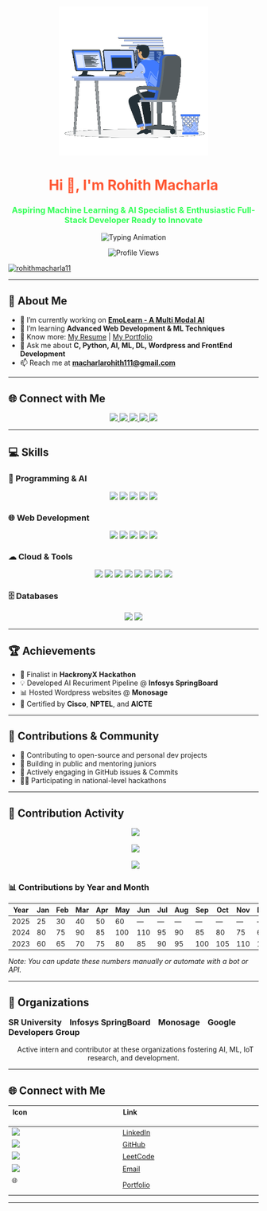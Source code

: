 <p align="center">
  <img src="saved.gif" alt="Header" height="300"/>
</p>
<h1 align="center"> <span style="color:#FF5733">Hi 👋, I'm Rohith Macharla</span> </h1>
<h3 align="center"> <span style="color:#33FF57">Aspiring Machine Learning & AI Specialist & Enthusiastic Full-Stack Developer  Ready to Innovate</span> </h3>
<p align="center">
  <img src="https://readme-typing-svg.herokuapp.com?font=Fira+Code&size=22&pause=1000&color=32CD32&center=true&vCenter=true&width=600&lines=Machine+Learning+Developer;AI/ML+Engineer;PHP+Full+Stack+Developer;Full+Stack+Developer" alt="Typing Animation" />
</p>
<p align="center">
  <img src="https://komarev.com/ghpvc/?username=RohithMacharla11&label=Profile%20views&color=0e75b6&style=flat" alt="Profile Views"/>
</p>

<p align="left">
  <a href="https://github.com/ryo-ma/github-profile-trophy">
    <img 
      src="https://github-profile-trophy.vercel.app/?username=rohithmacharla11&theme=gruvbox&margin-w=80&margin-h=20&row=2&column=6" 
      alt="rohithmacharla11"
    />
  </a>
</p>

---

## 🚀 About Me

- 🔭 I’m currently working on **[EmoLearn - A Multi Modal AI]((https://github.com/RohithMacharla11/emolearn))**
- 🌱 I’m learning **Advanced Web Development & ML Techniques**
- 📄 Know more: [My Resume](https://drive.google.com/file/d/1UseCmqhM_r4cPMvBEj_oaKxlZ4nOd9BF/view?usp=sharing) | [My Portfolio](https://rohithmacharla11.github.io/Portfolio/)
- 💬 Ask me about **C, Python, AI, ML, DL, Wordpress and FrontEnd Development**
- 📫 Reach me at **macharlarohith111@gmail.com**

---

## 🌐 Connect with Me

<p align="center">
  <a href="(https://www.linkedin.com/in/macharla-rohith-rm2005/)">
    <img src="https://img.shields.io/badge/LinkedIn-0077B5?style=for-the-badge&logo=linkedin"/>
  </a>
  <a href="(https://github.com/RohithMacharla11)">
    <img src="https://img.shields.io/badge/GitHub-181717?style=for-the-badge&logo=github"/>
  </a>
  <a href="(https://leetcode.com/u/RohithMac25/)">
    <img src="https://img.shields.io/badge/LeetCode-FFA116?style=for-the-badge&logo=leetcode"/>
  </a>
  <a href="(https://www.hackerrank.com/profile/RohithMac)">
    <img src="https://img.shields.io/badge/HackerRank-00EA64?style=for-the-badge&logo=hackerrank"/>
  </a>
  <a href="(https://rohithmacharla11.github.io/Portfolio/)">
    <img src="https://img.shields.io/badge/PORTFOLIO   -543156?style=for-the-badge&logo=portfolio"/>
  </a>
</p>

---

## 💻 Skills

### 🧠 Programming & AI

<p align="center">
  <img src="https://img.shields.io/badge/C-00599C?style=for-the-badge&logo=c&logoColor=white"/>
  <img src="https://img.shields.io/badge/Python-FFD43B?style=for-the-badge&logo=python&logoColor=blue"/>
  <img src="https://img.shields.io/badge/Java-ED8B00?style=for-the-badge&logo=java&logoColor=white"/>
  <img src="https://img.shields.io/badge/TensorFlow-FF6F00?style=for-the-badge&logo=tensorflow&logoColor=white"/>
  <img src="https://img.shields.io/badge/OpenCV-5C3EE8?style=for-the-badge&logo=opencv&logoColor=white"/>
</p>

### 🌐 Web Development

<p align="center">
  <img src="https://img.shields.io/badge/HTML-E34F26?style=for-the-badge&logo=html5&logoColor=white"/>
  <img src="https://img.shields.io/badge/CSS-1572B6?style=for-the-badge&logo=css3&logoColor=white"/>
  <img src="https://img.shields.io/badge/JavaScript-F7DF1E?style=for-the-badge&logo=javascript&logoColor=black"/>
  <img src="https://img.shields.io/badge/Bootstrap-7952B3?style=for-the-badge&logo=bootstrap&logoColor=white"/>
  <img src="https://img.shields.io/badge/PHP-777BB4?style=for-the-badge&logo=php&logoColor=white"/>
</p>

### ☁ Cloud & Tools

<p align="center">
  <img src="https://img.shields.io/badge/AWS-232F3E?style=for-the-badge&logo=amazonaws&logoColor=white"/>
  <!-- <img src="https://img.shields.io/badge/Azure-0078D4?style=for-the-badge&logo=microsoftazure&logoColor=white"/> -->
  <img src="https://img.shields.io/badge/Google Colab-F9AB00?style=for-the-badge&logo=googlecolab&logoColor=black"/>
  <img src="https://img.shields.io/badge/Flask-000000?style=for-the-badge&logo=flask&logoColor=white"/>
  <img src="https://img.shields.io/badge/Streamlit-FF4B4B?style=for-the-badge&logo=streamlit&logoColor=white"/>
  <img src="https://img.shields.io/badge/Git-012922?style=for-the-badge&logo=git&logoColor=white"/>
  <img src="https://img.shields.io/badge/MYSQL-312543?style=for-the-badge&logo=sql&logoColor=white"/>
  <img src="https://img.shields.io/badge/Jupyter-F05032?style=for-the-badge&logo=sql&logoColor=white"/>
  <img src="https://img.shields.io/badge/Postman-34534?style=for-the-badge&logo=sql&logoColor=white"/>
</p>

### 🗄 Databases

<p align="center">
  <img src="https://img.shields.io/badge/SQL-4479A1?style=for-the-badge&logo=mysql&logoColor=white"/>
  <img src="https://img.shields.io/badge/MongoDB-CC2927?style=for-the-badge&logo=sqlite&logoColor=white"/>
</p>

---

## 🏆 Achievements

- 🧠 Finalist in **HackronyX Hackathon**
- 💡 Developed AI Recuriment Pipeline @ **Infosys SpringBoard**
- 📊 Hosted Wordpress websites @ **Monosage**
- 📜 Certified by **Cisco**, **NPTEL**, and **AICTE**

---

## 👥 Contributions & Community

- 🤝 Contributing to open-source and personal dev projects
- 🌱 Building in public and mentoring juniors
- 💬 Actively engaging in GitHub issues & Commits
- 🧑‍💻 Participating in national-level hackathons

---

## 📅 Contribution Activity

<!-- GitHub contributions calendar -->
<p align="center">
  <img src="https://github-readme-stats.vercel.app/api?username=Shiva-vangala&show_icons=true&theme=tokyonight" />
</p>

<p align="center">
  <img src="https://github-readme-streak-stats.herokuapp.com?user=Shiva-vangala&theme=tokyonight" />
</p>

<p align="center">
  <img src="https://github-readme-activity-graph.vercel.app/graph?username=Shiva-vangala&theme=react-dark&hide_border=false&area=true&custom_title=Contribution%20Graph" />
</p>

### 📊 Contributions by Year and Month

| Year | Jan | Feb | Mar | Apr | May | Jun | Jul | Aug | Sep | Oct | Nov | Dec |
|-------|-----|-----|-----|-----|-----|-----|-----|-----|-----|-----|-----|-----|
| 2025  | 25  | 30  | 40  | 50  | 60  | —   | —   | —   | —   | —   | —   | —   |
| 2024  | 80  | 75  | 90  | 85  | 100 | 110 | 95  | 90  | 85  | 80  | 75  | 60  |
| 2023  | 60  | 65  | 70  | 75  | 80  | 85  | 90  | 95  | 100 | 105 | 110 | 115 |

*Note: You can update these numbers manually or automate with a bot or API.*

---

## 🏢 Organizations

<p >
<!--   <a href="https://nitw.ac.in/"><img alt="Monosage" src="https://upload.wikimedia.org/wikipedia/en/thumb/6/62/National_Institute_of_Technology_Warangal_Logo.svg/120px-National_Institute_of_Technology_Warangal_Logo.svg.png" width="100"/></a>
  &nbsp;&nbsp;&nbsp;
  <a href="https://skillcraft.ai/"><img alt="Infosys SpringBoard" src="https://skillcraft.ai/assets/images/logo.png" width="120"/></a>
  &nbsp;&nbsp;&nbsp;
  <a href="https://sruniversity.edu.in/"><img alt="SR University" src="https://upload.wikimedia.org/wikipedia/en/thumb/a/a2/SR_University_Logo.svg/120px-SR_University_Logo.svg.png" width="100"/></a> -->
  <p style="font-size: 1.17em; font-weight: bold; align="center";">
  SR University &nbsp;&nbsp; Infosys SpringBoard &nbsp;&nbsp; Monosage &nbsp;&nbsp; Google Developers Group
</p>


<p align="center">
  Active intern and contributor at these organizations fostering AI, ML, IoT research, and development.
</p>

---

## 🌐 Connect with Me

| Icon                                                                 | Link                                                                                   |
|----------------------------------------------------------------------|----------------------------------------------------------------------------------------|
| <img src="https://cdn-icons-png.flaticon.com/512/174/174857.png" width="25"/> | [LinkedIn](https://www.linkedin.com/in/macharla-rohith-rm2005)       |
| <img src="https://github.githubassets.com/images/modules/logos_page/GitHub-Mark.png" width="25"/> | [GitHub](https://github.com/RohithMacharla11/RohithMacharla11)                                            |
| <img src="https://upload.wikimedia.org/wikipedia/commons/1/19/LeetCode_logo_black.png" width="25"/> | [LeetCode](https://leetcode.com/u/RohithMac25/)                          |
| <img src="https://cdn-icons-png.flaticon.com/512/561/561127.png" width="25"/> | [Email](mailto:macharlarohith111@gmail.com)                                      |
| 🌐                                                                 | [Portfolio](https://rohithmacharla11.github.io/Portfolio/)                         |

---


